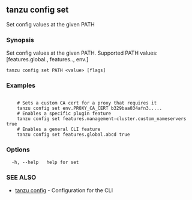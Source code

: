 ## tanzu config set

Set config values at the given PATH

### Synopsis

Set config values at the given PATH. Supported PATH values: [features.global.<feature>, features.<plugin>.<feature>, env.<variable>]

```
tanzu config set PATH <value> [flags]
```

### Examples

```

    # Sets a custom CA cert for a proxy that requires it
    tanzu config set env.PROXY_CA_CERT b329baa034afn3.....
    # Enables a specific plugin feature
    tanzu config set features.management-cluster.custom_nameservers true
    # Enables a general CLI feature
    tanzu config set features.global.abcd true
```

### Options

```
  -h, --help   help for set
```

### SEE ALSO

* [tanzu config](tanzu_config.md)	 - Configuration for the CLI

